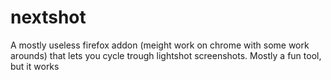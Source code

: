 # nextshot
A mostly useless firefox addon (meight work on chrome with some work arounds) that lets you cycle trough lightshot screenshots.
Mostly a fun tool, but it works
